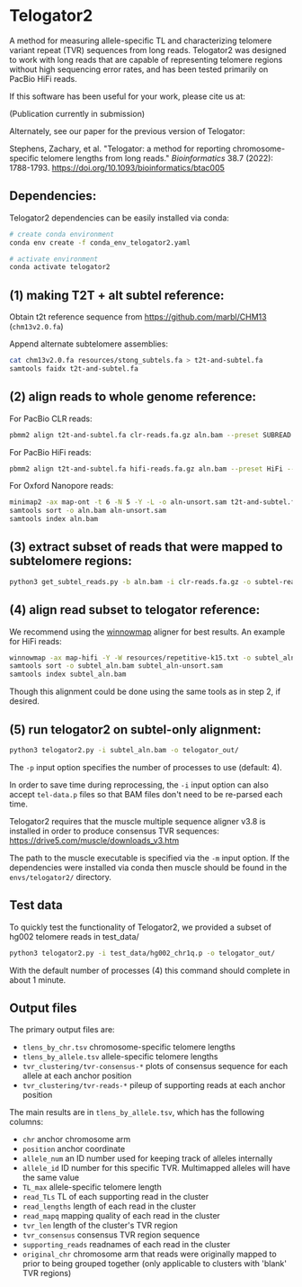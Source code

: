 # Telogator2
A method for measuring allele-specific TL and characterizing telomere variant repeat (TVR) sequences from long reads. Telogator2 was designed to work with long reads that are capable of representing telomere regions without high sequencing error rates, and has been tested primarily on PacBio HiFi reads.

If this software has been useful for your work, please cite us at:

(Publication currently in submission)

Alternately, see our paper for the previous version of Telogator:

Stephens, Zachary, et al. "Telogator: a method for reporting chromosome-specific telomere lengths from long reads." *Bioinformatics* 38.7 (2022): 1788-1793. https://doi.org/10.1093/bioinformatics/btac005


## Dependencies:

Telogator2 dependencies can be easily installed via conda:

```bash
# create conda environment
conda env create -f conda_env_telogator2.yaml

# activate environment
conda activate telogator2
```



## (1) making T2T + alt subtel reference:

Obtain t2t reference sequence from https://github.com/marbl/CHM13 (`chm13v2.0.fa`)

Append alternate subtelomere assemblies:

```bash
cat chm13v2.0.fa resources/stong_subtels.fa > t2t-and-subtel.fa
samtools faidx t2t-and-subtel.fa
```


## (2) align reads to whole genome reference:

For PacBio CLR reads:

```bash
pbmm2 align t2t-and-subtel.fa clr-reads.fa.gz aln.bam --preset SUBREAD --sort
```

For PacBio HiFi reads:

```bash
pbmm2 align t2t-and-subtel.fa hifi-reads.fa.gz aln.bam --preset HiFi --sort
```

For Oxford Nanopore reads:

```bash
minimap2 -ax map-ont -t 6 -N 5 -Y -L -o aln-unsort.sam t2t-and-subtel.fa ont-reads.fa.gz
samtools sort -o aln.bam aln-unsort.sam
samtools index aln.bam
```


## (3) extract subset of reads that were mapped to subtelomere regions:

```bash
python3 get_subtel_reads.py -b aln.bam -i clr-reads.fa.gz -o subtel-reads.fa.gz
```


## (4) align read subset to telogator reference:

We recommend using the [winnowmap](https://github.com/marbl/Winnowmap) aligner for best results. An example for HiFi reads:

```bash
winnowmap -ax map-hifi -Y -W resources/repetitive-k15.txt -o subtel_aln-unsort.sam t2t-telogator-ref.fa subtel-reads.fa.gz
samtools sort -o subtel_aln.bam subtel_aln-unsort.sam
samtools index subtel_aln.bam
```

Though this alignment could be done using the same tools as in step 2, if desired.



## (5) run telogator2 on subtel-only alignment:

```bash
python3 telogator2.py -i subtel_aln.bam -o telogator_out/
```

The `-p` input option specifies the number of processes to use (default: 4).

In order to save time during reprocessing, the `-i` input option can also accept `tel-data.p` files so that BAM files don't need to be re-parsed each time.

Telogator2 requires that the muscle multiple sequence aligner v3.8 is installed in order to produce consensus TVR sequences: https://drive5.com/muscle/downloads_v3.htm

The path to the muscle executable is specified via the `-m` input option. If the dependencies were installed via conda then muscle should be found in the `envs/telogator2/` directory.



## Test data

To quickly test the functionality of Telogator2, we provided a subset of hg002 telomere reads in test_data/

```bash
python3 telogator2.py -i test_data/hg002_chr1q.p -o telogator_out/
```

With the default number of processes (4) this command should complete in about 1 minute.



## Output files

The primary output files are:

* `tlens_by_chr.tsv` chromosome-specific telomere lengths
* `tlens_by_allele.tsv` allele-specific telomere lengths
* `tvr_clustering/tvr-consensus-*` plots of consensus sequence for each allele at each anchor position
* `tvr_clustering/tvr-reads-*` pileup of supporting reads at each anchor position

The main results are in `tlens_by_allele.tsv`, which has the following columns:

* `chr` anchor chromosome arm
* `position` anchor coordinate
* `allele_num` an ID number used for keeping track of alleles internally
* `allele_id` ID number for this specific TVR. Multimapped alleles will have the same value
* `TL_max` allele-specific telomere length
* `read_TLs` TL of each supporting read in the cluster
* `read_lengths` length of each read in the cluster
* `read_mapq` mapping quality of each read in the cluster
* `tvr_len` length of the cluster's TVR region
* `tvr_consensus` consensus TVR region sequence
* `supporting_reads` readnames of each read in the cluster
* `original_chr` chromosome arm that reads were originally mapped to prior to being grouped together (only applicable to clusters with 'blank' TVR regions)

